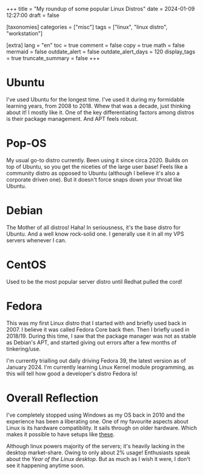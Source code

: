 +++
title = "My roundup of some popular Linux Distros"
date = 2024-01-09 12:27:00
draft = false

[taxonomies]
categories = ["misc"]
tags = ["linux", "linux distro", "workstation"]

[extra]
lang = "en"
toc = true
comment = false
copy = true
math = false
mermaid = false
outdate_alert = false
outdate_alert_days = 120
display_tags = true
truncate_summary = false
+++

# Ubuntu

I've used Ubuntu for the longest time. I've used it during my formidable learning years, from 2008 to 2018. Whew that was a decade, just thinking about it! I mostly like it. One of the key differentiating factors among distros is their package management. And APT feels robust.

# Pop-OS

My usual go-to distro currently. Been using it since circa 2020. Builds on top of Ubuntu, so you get the niceties of the large user base! Feels like a community distro as opposed to Ubuntu (although I believe it's also a corporate driven one). But it doesn't force snaps down your throat like Ubuntu.

# Debian

The Mother of all distros! Haha! In seriousness, it's the base distro for Ubuntu. And a well know rock-solid one. I generally use it in all my VPS servers whenever I can.

# CentOS

Used to be the most popular server distro until Redhat pulled the cord!

# Fedora

This was my first Linux distro that I started with and briefly used back in 2007. I believe it was called Fedora Core back then. Then I briefly used in 2018/19. During this time, I saw that the package manager was not as stable as Debian's APT, and started giving out errors after a few months of tinkering/use.

I'm currently trialling out daily driving Fedora 39, the latest version as of January 2024. I'm currently learning Linux Kernel module programming, as this will tell how good a developer's distro Fedora is!

# Overall Reflection

I've completely stopped using Windows as my OS back in 2010 and the experience has been a liberating one. One of my favourite aspects about Linux is its hardware compatibility. It sails through on older hardware. Which makes it possible to have setups like [these](@/blog/dev_station.md).

Although linux powers majority of the servers; it's heavily lacking in the desktop market-share. Owing to only about 2% usage! Enthusiasts speak about the *Year of the Linux desktop*. But as much as I wish it were, I don't see it happening anytime soon.
